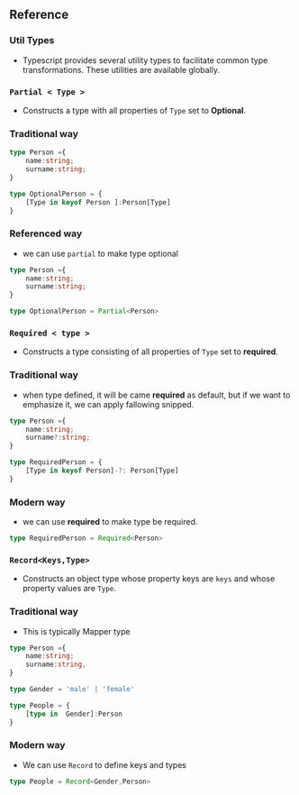 ## Reference

### Util Types
* Typescript provides several utility types to facilitate common type transformations. These utilities are available globally.

### ``Partial < Type >``
* Constructs a type with all properties of ``Type`` set to **Optional**.

### Traditional way

```ts
type Person ={
    name:string;
    surname:string;
}

type OptionalPerson = {
    [Type in keyof Person ]:Person[Type]
}
```
### Referenced way
* we can use ``partial`` to make type optional

```ts
type Person ={
    name:string;
    surname:string;
}

type OptionalPerson = Partial<Person>
```

### ``Required < type >``
* Constructs a type consisting of all properties of ``Type`` set to **required**.

### Traditional way
* when type defined, it will be came **required** as default, but if we want to emphasize it, we can apply fallowing snipped.

```ts
type Person ={
    name:string;
    surname?:string;
}

type RequiredPerson = {
    [Type in keyof Person]-?: Person[Type]
}
```
### Modern way 
* we can use **required** to make type be required.
```ts
type RequiredPerson = Required<Person>
```

### ``Record<Keys,Type>``
* Constructs an object type whose property keys are ``keys`` and whose property values are ``Type``. 

### Traditional way
* This is typically Mapper type

```ts
type Person ={
    name:string;
    surname:string,
}

type Gender = 'male' | 'female'

type People = {
    [type in  Gender]:Person
}
```

### Modern way 
* We can use ``Record`` to define keys and types

```ts
type People = Record<Gender,Person>
```